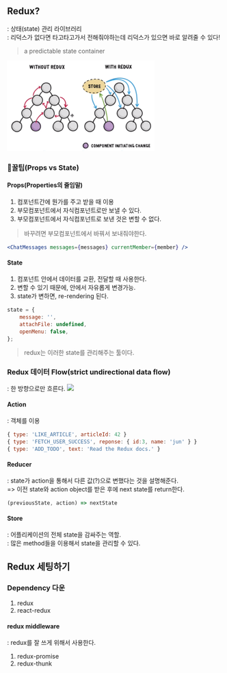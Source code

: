## Redux?
: 상태(state) 관리 라이브러리\
: 리덕스가 없다면 타고타고가서 전해줘야하는데 리덕스가 있으면 바로 알려줄 수 있다!
> a predictable state container
<img src='./img/redux.PNG'>

### 🍯꿀팁(Props vs State)
#### Props(Properties의 줄임말)
1. 컴포넌트간에 뭔가를 주고 받을 때 이용
2. 부모컴포넌트에서 자식컴포넌트로만 보낼 수 있다.
3. 부모컴포넌트에서 자식컴포넌트로 보낸 것은 변할 수 없다.
> 바꾸려면 부모컴포넌트에서 바꿔서 보내줘야한다.
``` jsx
<ChatMessages messages={messages} currentMember={member} />
```
#### State
1. 컴포넌트 안에서 데이터를 교환, 전달할 때 사용한다.
2. 변할 수 있기 때문에, 안에서 자유롭게 변경가능.
3. state가 변하면, re-rendering 된다.
``` jsx
state = {
    message: '',
    attachFile: undefined,
    openMenu: false,
};
```
> redux는 이러한 state를 관리해주는 툴이다.

### Redux 데이터 Flow(strict undirectional data flow)
: 한 방향으로만 흐른다.
<img src='./redux_flow.PNG'>

#### Action
: 객체를 이용
``` jsx
{ type: 'LIKE_ARTICLE', articleId: 42 }
{ type: 'FETCH_USER_SUCCESS', reponse: { id:3, name: 'jun' } }
{ type: 'ADD_TODO', text: 'Read the Redux docs.' }
```

#### Reducer
: state가 action을 통해서 다른 값(?)으로 변했다는 것을 설명해준다.\
=> 이전 state와 action object를 받은 후에 next state를 return한다.
``` jsx
(previousState, action) => nextState
``` 

#### Store
: 어플리케이션의 전체 state을 감싸주는 역할.\
: 많은 method들을 이용해서 state을 관리할 수 있다.

## Redux 세팅하기
### Dependency 다운
1. redux
2. react-redux
#### redux middleware
: redux를 잘 쓰게 위해서 사용한다.
1. redux-promise
2. redux-thunk